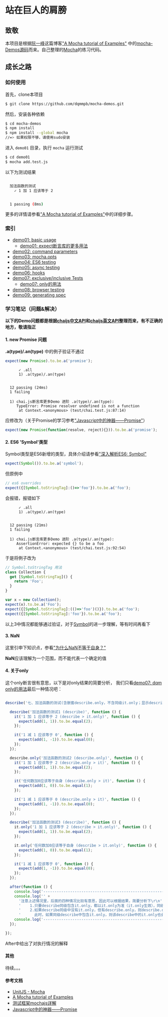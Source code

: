 # 站在巨人的肩膀

## 致敬

本项目是根据[阮一峰][ruanyifeng]这篇博客["A Mocha tutorial of Examples"][ruanyifeng-a-mocha-tutorial-of-examples]
中的[mocha-Demos源码][ruanyifeng-github-mocha-demos]而来。自己整理的[Mocha][mocha]的练习代码。

## 成长之路

### 如何使用

首先，clone本项目

```bash
$ git clone https://github.com/dqmmpb/mocha-demos.git
```

然后，安装各种依赖

```bash
$ cd mocha-demos
$ npm install
$ npm install --global mocha
//=> 如果权限不够，请使用sudo安装
```

进入 `demo01` 目录，执行 `mocha` 运行测试

```bash
$ cd demo01
$ mocha add.test.js
```

以下为测试结果

```bash

  加法函数的测试
    ✓ 1 加 1 应该等于 2


  1 passing (8ms)

```

更多的详情请参看["A Mocha tutorial of Examples"][ruanyifeng-a-mocha-tutorial-of-examples]中的详细步骤。


### 索引
 
- [demo01: basic usage](https://github.com/dqmmpb/mocha-demos/tree/master/demo01)
  - [demo01: expect断言库的更多用法](https://github.com/dqmmpb/mocha-demos/tree/master/demo01/dqm)
- [demo02: command parameters](https://github.com/dqmmpb/mocha-demos/tree/master/demo02)
- [demo03: mocha.opts](https://github.com/dqmmpb/mocha-demos/tree/master/demo03)
- [demo04: ES6 testing](https://github.com/dqmmpb/mocha-demos/tree/master/demo04)
- [demo05: async testing](https://github.com/dqmmpb/mocha-demos/tree/master/demo05)
- [demo06: hooks](https://github.com/dqmmpb/mocha-demos/tree/master/demo06)
- [demo07: exclusive/inclusive Tests](https://github.com/dqmmpb/mocha-demos/tree/master/demo07)
  - [demo07: only的用法](https://github.com/dqmmpb/mocha-demos/tree/master/demo07/dqm)
- [demo08: browser testing](https://github.com/dqmmpb/mocha-demos/tree/master/demo08)
- [demo09: generating spec](https://github.com/dqmmpb/mocha-demos/tree/master/demo09)


### 学习笔记（问题&解决）

**以下的Demo问题都是根据[chaijs中文API][chai-api-cn]和[chaijs英文API][chai-api-bdd]整理而来，有不正确的地方，敬请指正**

#### 1. new Promise 问题

**.a(type)/.an(type)** 中的例子验证不通过

```javascript
expect(new Promise).to.be.a('promise');
```

```git
      ✓ .all
      1) .a(type)/.an(type)


  12 passing (24ms)
  1 failing

  1) chai.js断言库更多Demo 进阶 .a(type)/.an(type):
     TypeError: Promise resolver undefined is not a function
      at Context.<anonymous> (test/chai.test.js:87:14)

```

应修改为（关于Promise的学习参考["Javascript中的神器——Promise"][promise]）

```javascript
expect(new Promise(function(resolve, reject){})).to.be.a('promise');
```

#### 2. ES6 'Symbol'类型

Symbol类型是ES6新增的类型，具体介绍请参看["深入解析ES6: Symbol"][symbol]
```javascript
expect(Symbol()).to.be.a('symbol');
```
但原例中
```javascript
// es6 overrides
expect({[Symbol.toStringTag]:()=>'foo'}).to.be.a('foo');
```
会报错，报错如下
```git
      ✓ .all
      1) .a(type)/.an(type)


  12 passing (21ms)
  1 failing

  1) chai.js断言库更多Demo 进阶 .a(type)/.an(type):
     AssertionError: expected {} to be a foo
      at Context.<anonymous> (test/chai.test.js:92:54)
```
于是将例子改为
```javascript
// Symbol.toStringTag 用法
class Collection {
  get [Symbol.toStringTag]() {
    return 'Foo';
  }
}

var x = new Collection();
expect(x).to.be.a('Foo');
expect({[Symbol.toStringTag]:(()=>'foo')()}).to.be.a('foo');
expect({[Symbol.toStringTag]:'foo'}).to.be.a('foo');
```
以上3中情况都能够通过验证，对于[Symbol][symbol]的进一步理解，等有时间再看下

#### 3. NaN

这里引申下知识点，参看["为什么NaN不等于自身？"][NaN]

**NaN**应该理解为一个范围，而不能代表一个确定的值

#### 4. 关于only

这个only断言很有意思，以下是对only结果的简要分析，
我们只看[demo07: dqm only的用法](https://github.com/dqmmpb/mocha-demos/tree/master/demo07/dqm)最后一种情况吧：

```javascript

describe('七、加法函数的测试(含嵌套describe.only，不含同级it.only；显示describe，注意：同级的其中一个describe中不含it.only，因此只有2和3执行)', function () {

  describe('加法函数的测试1 (describe)', function () {
    it('1 加 1 应该等于 2 (describe > it.only)', function () {
      expect(add(1, 1)).to.be.equal(2);
    });

    it('1 减 1 应该等于 0', function () {
      expect(add(1, -1)).to.be.equal(0);
    });
  });

  describe.only('加法函数的测试2 (describe.only)', function () {
    it('1 加 1 应该等于 2 (describe.only > it)', function () {
      expect(add(1, 1)).to.be.equal(2);
    });

    it('任何数加0应该等于自身 (describe.only > it)', function () {
      expect(add(1, 0)).to.be.equal(1);
    });

    it('1 减 1 应该等于 0 (describe.only > it)', function () {
      expect(add(1, -1)).to.be.equal(0);
    });
  });

  describe('加法函数的测试3 (describe)', function () {
    it.only('1 加 1 应该等于 2 (describe > it.only)', function () {
      expect(add(1, 1)).to.be.equal(2);
    });

    it.only('任何数加0应该等于自身 (describe > it.only)', function () {
      expect(add(1, 0)).to.be.equal(1);
    });

    it('1 减 1 应该等于 0', function () {
      expect(add(1, -1)).to.be.equal(0);
    });
  });

  after(function () {
    console.log('------------------------------------------------------------------');
    console.log('' +
      '注意上述情况里，后面的四种情况比较有意思，因此可以根据结果，简要分析下\r\n' +
      '    1.只要describe同级包含it.only，都以it.only为准（it.only生效），同级的it、describe、describe.only全部无视\r\n' +
      '    2.如果describe同级中没有it.only，但有describe.only，则describe.only生效；\r\n' +
      '      此时，如果同级describe中包含it.only，则该describe中的it.only也会生效(这也就是六、七两种情况所展示的)');
    console.log('------------------------------------------------------------------');
  });

});

```
After中给出了对执行情况的解释

#### 其他

待续。。。


#### 参考文档

- [UnitJS - Mocha][unitjs-mocha]
- [A Mocha tutorial of Examples][ruanyifeng-a-mocha-tutorial-of-examples]
- [测试框架mochajs详解][mochajs-more-detail]
- [Javascript中的神器——Promise][promise] 

[ruanyifeng]: http://www.ruanyifeng.com/home.html
[ruanyifeng-a-mocha-tutorial-of-examples]: http://www.ruanyifeng.com/blog/2015/12/a-mocha-tutorial-of-examples.html
[ruanyifeng-github-mocha-demos]: https://github.com/ruanyf/mocha-demos.git
[ruanyifeng-github-mocha-demos-readme]: https://github.com/ruanyf/mocha-demos/blob/master/README.md
[Mocha]: http://mochajs.org
[chai]: http://chaijs.com/
[chai-api-cn]: http://www.jianshu.com/p/f200a75a15d2
[chai-api-bdd]: http://chaijs.com/api/bdd
[unitjs-mocha]: http://unitjs.com/guide/mocha.html
[mochajs-more-detail]: http://www.cnblogs.com/Leo_wl/p/5734889.html
[tabs-vs-spaces]: http://ooxx.me/tabs-vs-spaces.orz
[promise]: http://www.jianshu.com/p/063f7e490e9a
[Symbol]: http://web.jobbole.com/82957
[NaN]: http://web.jobbole.com/85333